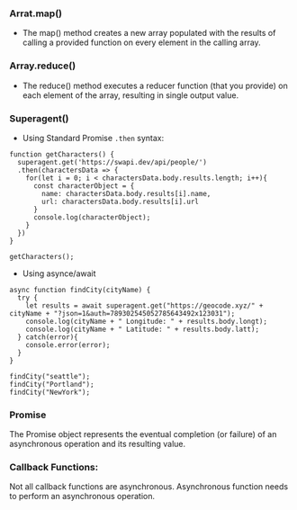 ### Arrat.map()
- The map() method creates a new array populated with the results of calling a provided function on every element in the calling array.

### Array.reduce()
- The reduce() method executes a reducer function (that you provide) on each element of the array, resulting in single output value.

### Superagent()
* Using Standard Promise `.then` syntax:

```
function getCharacters() {
  superagent.get('https://swapi.dev/api/people/')
  .then(charactersData => {
    for(let i = 0; i < charactersData.body.results.length; i++){
      const characterObject = {
        name: charactersData.body.results[i].name,
        url: charactersData.body.results[i].url
      }
      console.log(characterObject);
    }
  })
}

getCharacters();
```


* Using asynce/await

```
async function findCity(cityName) {
  try {
    let results = await superagent.get("https://geocode.xyz/" + cityName + "?json=1&auth=789302545052785643492x123031");
    console.log(cityName + " Longitude: " + results.body.longt);
    console.log(cityName + " Latitude: " + results.body.latt);
  } catch(error){
    console.error(error);
  }
}

findCity("seattle");
findCity("Portland");
findCity("NewYork");
```

### Promise
The Promise object represents the eventual completion (or failure) of an asynchronous operation and its resulting value.

### Callback Functions:
Not all callback functions are asynchronous. Asynchronous function needs to perform an asynchronous operation.